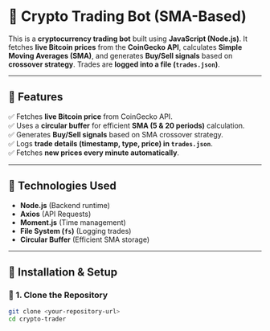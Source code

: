# 🚀 Crypto Trading Bot (SMA-Based)

This is a **cryptocurrency trading bot** built using **JavaScript (Node.js)**. It fetches **live Bitcoin prices** from the **CoinGecko API**, calculates **Simple Moving Averages (SMA)**, and generates **Buy/Sell signals** based on **crossover strategy**. Trades are **logged into a file (`trades.json`)**.

---

## 📌 Features
✅ Fetches **live Bitcoin price** from CoinGecko API.  
✅ Uses a **circular buffer** for efficient **SMA (5 & 20 periods)** calculation.  
✅ Generates **Buy/Sell signals** based on SMA crossover strategy.  
✅ Logs **trade details (timestamp, type, price) in `trades.json`**.  
✅ Fetches **new prices every minute automatically**.  

---

## 📌 Technologies Used
- **Node.js** (Backend runtime)
- **Axios** (API Requests)
- **Moment.js** (Time management)
- **File System (`fs`)** (Logging trades)
- **Circular Buffer** (Efficient SMA storage)

---

## 📌 Installation & Setup

### **🔹 1. Clone the Repository**
```sh
git clone <your-repository-url>
cd crypto-trader
